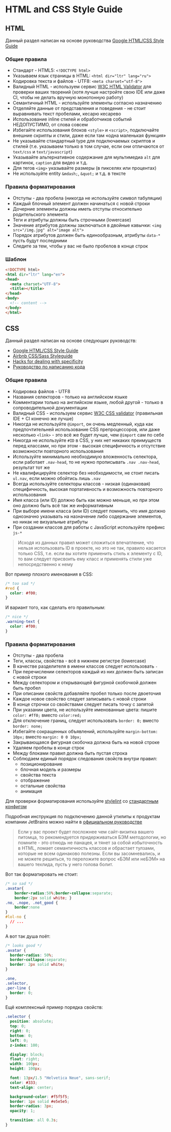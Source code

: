 # HTML and CSS Style Guide

## HTML
Данный раздел написан на основе руководства 
[Google HTML/CSS Style Guide](https://google.github.io/styleguide/htmlcssguide.html)

### Общие правила
* Стандарт - HTML5: `<!DOCTYPE html>`
* Указываем язык страницы в HTML: `<html dir="ltr" lang="ru">`
* Кодировка текста и файлов - UTF8: `<meta charset="utf-8">`
* Валидный HTML - используем сервис [W3C HTML Validator](https://validator.w3.org/nu/) для проверки ваших творений (хотя лучше настройте свою IDE или даже CI, чтобы не делать вручную монотонную работу)
* Семантичный HTML - используйте элементы согласно назначению
* Отделяйте данные от представления и поведения - не стоит выравнивать текст пробелами, кесарю кесарево
* Использование inline стилей и обработчиков событий НЕДОПУСТИМО, от слова совсем
* Избегайте использования блоков `<style>` и `<script>`, подключайте внешние скрипты и стили, даже если там «одна маленькая функция»
* Не указывайте стандартный type для подключаемых скриптов и стилей (т.е. указываем только в том случае, если они отличаются от `text/css` и `text/javascript`)
* Указывайте альтернативное содержание для мультимедиа `alt` для картинок, `caption` для видео и т.д.
* Для тегов `<img>` указывайте размеры (в пикселях или процентах)
* Не используйте entity `&mdash;`, `&quot;` и т.д. в тексте

### Правила форматирования
* Отступы - два пробела (никогда не используйте символ табуляции)
* Каждый блочный элемент должен начинаться с новой строки
* Дочерние элементы должны иметь отступы относительно родительского элемента
* Теги и атрибуты должны быть строчными (lowercase)
* Значение атрибутов должны заключаться в двойные кавычки: `<img src="/img.jpg" alt="image alt">`
* Порядок атрибутов должен быть единообразным, атрибуты `data-*` пусть будут последними
* Следите за тем, чтобы у вас не было пробелов в конце строк

### Шаблон
```html
<!DOCTYPE html>
<html dir="ltr" lang="en">
<head>
  <meta charset="UTF-8">
  <title></title>
</head>
<body>
  <!-- content -->
</body>
</html>
```

## CSS

Данный раздел написан на основе следующих руководств:

* [Google HTML/CSS Style Guide](https://google.github.io/styleguide/htmlcssguide.html)
* [Airbnb CSS/Sass Styleguide](https://github.com/airbnb/css)
* [Hacks for dealing with specificity](https://csswizardry.com/2014/07/hacks-for-dealing-with-specificity/)
* [Руководство по написанию кода](https://epixx.github.io/code-guide/)

### Общие правила
* Кодировка файлов - UTF8
* Названия селекторов - только на английском языке
* Комментарии только на английском языке, любой другой - только в сопроводительной документации
* Валидный CSS - используем сервис [W3C CSS validator](https://jigsaw.w3.org/css-validator/) (правильная IDE + CI конечно же лучше)
* Никогда не используйте `@import`, он очень медленный, куда как предпочтительней использование CSS препроцессоров, или даже несколько `<link>` - это всё же будет лучше, чем `@import` сам по себе
* Никогда не используйте `#ID` в CSS, у них нет никаких преимуществ перед классами, но при этом - высокая специфичность и отсутствие возможности повторного использования
* Используйте минимально необходимую вложенность селектора, если работает `.nav-head`, то не нужно прописывать `.nav .nav-head`, результат тот же
* Не квалифицируйте селектор без необходимости, не стоит писать `ul.nav`, если можно обойтись лишь `.nav`
* Всегда используйте селекторы классов - низкая (одинаковая) специфичность, высокая портативность и возможность повторного использования
* Имя класса (или ID) должно быть как можно меньше, но при этом оно должно быть всё так же информативным
* При выборе имени класса (или ID) следует помнить, что имя должно однозначно указывать на назначение либо содержание элементов, но никак не визуальные атрибуты
* При создании классов для работы с JavaScript используйте префикс `js-*`

> Исходя из данных правил может сложиться впечатление, что нельзя использовать ID в проекте, но это не так, 
  правило касается только CSS, т.е. если вы хотите применить стиль к элементу с ID, то вам следует присвоить ему класс
  и применять стили уже непосредственно к нему

Вот пример плохого именования в CSS:
```css
/* too sad */
#red {
  color: #f00;
}
```

И вариант того, как сделать его правильным:
```css
/* nice */
.warning-text {
  color: #f00;
}
```

### Правила форматирования
* Отступы - два пробела
* Теги, классы, свойства - всё в нижнем регистре (lowercase)
* В качестве разделителя в имени классов следует использовать `-`
* При перечислении селекторов каждый из них должен быть записан с новой строки
* Между селектором и открывающей фигурной скобочкой должен быть пробел
* При описании свойств добавляйте пробел только после двоеточия
* Каждое новое свойство следует записывать с новой строки
* В конце строчки со свойствами следует писать точку с запятой
* При указании цвета, не используйте именованные цвета: пишите `color: #ff0;` вместо `color:red;`
* Для отключение границ, следует использовать `border: 0;` вместо `border: none;`
* Избегайте сокращенных объявлений, используйте `margin-bottom: 10px;` вместо `margin: 0 0 10px;`
* Закрывающаяся фигурная скобочка должна быть на новой строке
* Удаляем пробелы в конце строк
* Между блоками правил должна быть пустая строка
* Соблюдаем единый порядок следования свойств внутри правил:
  * позиционирование
  * блочная модель и размеры
  * свойства текста
  * отображение
  * остальные свойства
  * анимация
  
 Для проверки форматирования используйте [stylelint](https://stylelint.io/)
 со [стандартным конфигом](https://github.com/stylelint/stylelint-config-standard)
 
 Подробная инструкция по подключению данной утилиты к продуктам компании JetBrains можно найти 
 в [официальном руководстве](https://www.jetbrains.com/help/phpstorm/2017.1/stylelint.html)

> Если у вас проект будет посложнее чем сайт-визитка вашего питомца, то рекомендуется придерживаться 
  БЭМ методологии, но помните - это отнюдь не панацея, и тянет за собой избыточность в HTML, 
  ломает семантичность классов и обрастает тулзами, которые не всем одинаково полезны. 
  Если вы засомневались, и не можете решиться, то переложите вопрос «БЭМ или неБЭМ» на вашего техлида,
  пусть у него голова болит.

Вот так форматировать не стоит:
```css
/* so sad */
.avatar{
    border-radius:50%;border-collapse:separate;
    border:2px solid white; }
.no, .nope, .not_good {
    border:none
}
#lol-no {
  // ...
}
```
А вот так душа поёт:
```css
/* looks good */
.avatar {
  border-radius: 50%;
  border-collapse:separate;
  border: 2px solid white;
}

.one,
.selector,
.per-line {
  border: 0;
}
```
Ещё комплексный пример порядка свойств:
```css
.selector {
  position: absolute;
  top: 0;
  right: 0;
  bottom: 0;
  left: 0;
  z-index: 100;

  display: block;
  float: right;
  width: 100px;
  height: 100px;

  font: 13px/1.5 "Helvetica Neue", sans-serif;
  color: #333;
  text-align: center;

  background-color: #f5f5f5;
  border: 1px solid #e5e5e5;
  border-radius: 3px;
  opacity: 1;

  transition: all 0.3s;
}
```
